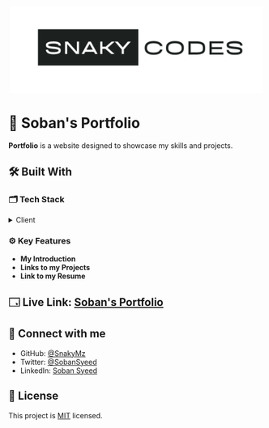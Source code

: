 <div align="center">
  <img src="./images/logo.png" alt="logo" width="500"  height="auto" />
</div>

# 📖 Soban's Portfolio

**Portfolio** is a website designed to showcase my skills and projects.

## 🛠 Built With

### 🗂️ Tech Stack

<details>
  <summary>Client</summary>
  <ul>
    <li><a href="https://developer.mozilla.org/en-US/docs/Web/HTML">HTML</a></li>
    <li><a href="https://developer.mozilla.org/en-US/docs/Web/CSS">CSS</a></li>
    <li><a href="https://developer.mozilla.org/en-US/docs/Web/javascript">JavaScript</a></li>
  </ul>
</details>

### ⚙️ Key Features

- **My Introduction**
- **Links to my Projects**
- **Link to my Resume**

## 🗔 Live Link: [Soban's Portfolio](https://snakymz.github.io/Portfolio/)

## 📱 Connect with me

- GitHub: [@SnakyMz](https://github.com/SnakyMz)
- Twitter: [@SobanSyeed](https://twitter.com/SobanSyeed)
- LinkedIn: [Soban Syeed](https://www.linkedin.com/in/soban-syeed/)

## 📝 License

This project is [MIT](./MIT.md) licensed.
